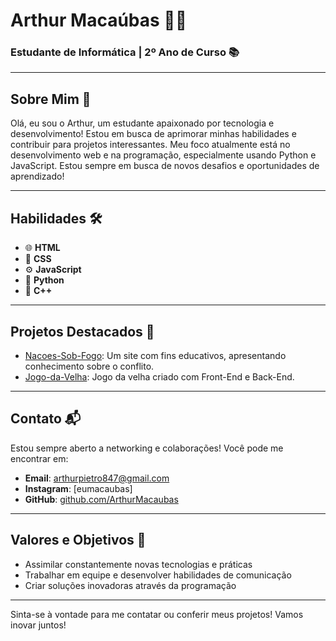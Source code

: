 # Arthur Macaúbas 👨‍💻

### Estudante de Informática | 2º Ano de Curso 📚

---

## Sobre Mim 🚀

Olá, eu sou o Arthur, um estudante apaixonado por tecnologia e desenvolvimento! Estou em busca de aprimorar minhas habilidades e contribuir para projetos interessantes. Meu foco atualmente está no desenvolvimento web e na programação, especialmente usando Python e JavaScript. Estou sempre em busca de novos desafios e oportunidades de aprendizado!

---

## Habilidades 🛠️

- 🌐 **HTML**
- 🎨 **CSS**
- ⚙️ **JavaScript**
- 🐍 **Python**
- 🔧 **C++**

---

## Projetos Destacados 💼

- [Nacoes-Sob-Fogo](https://arthurmacaubas.github.io/Nacoes-Sob-Fogo/): Um site com fins educativos, apresentando conhecimento sobre o conflito.
- [Jogo-da-Velha](https://arthurmacaubas.github.io/Jogo-da-Velha/): Jogo da velha criado com Front-End e Back-End.

---

## Contato 📬

Estou sempre aberto a networking e colaborações! Você pode me encontrar em:

- **Email**: [arthurpietro847@gmail.com](mailto:arthurpietro847@gmail.com)
- **Instagram**: [eumacaubas]
- **GitHub**: [github.com/ArthurMacaubas](https://github.com/ArthurMacaubas)

---

## Valores e Objetivos 🎯

- Assimilar constantemente novas tecnologias e práticas
- Trabalhar em equipe e desenvolver habilidades de comunicação
- Criar soluções inovadoras através da programação

---

Sinta-se à vontade para me contatar ou conferir meus projetos! Vamos inovar juntos!
